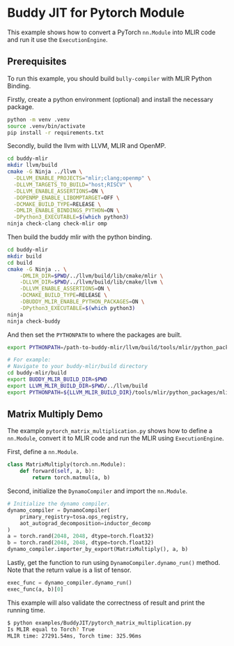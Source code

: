 # Buddy JIT for Pytorch Module

This example shows how to convert a PyTorch `nn.Module` into MLIR code
and run it use the `ExecutionEngine`.

## Prerequisites

To run this example, you should build `bully-compiler` with MLIR Python Binding.

Firstly, create a python environment (optional) and install the necessary package.

```bash
python -m venv .venv
source .venv/bin/activate
pip install -r requirements.txt
```

Secondly, build the llvm with LLVM, MLIR and OpenMP.

```bash
cd buddy-mlir
mkdir llvm/build
cmake -G Ninja ../llvm \
  -DLLVM_ENABLE_PROJECTS="mlir;clang;openmp" \
  -DLLVM_TARGETS_TO_BUILD="host;RISCV" \
  -DLLVM_ENABLE_ASSERTIONS=ON \
  -DOPENMP_ENABLE_LIBOMPTARGET=OFF \
  -DCMAKE_BUILD_TYPE=RELEASE \
  -DMLIR_ENABLE_BINDINGS_PYTHON=ON \
  -DPython3_EXECUTABLE=$(which python3)
ninja check-clang check-mlir omp
```

Then build the buddy mlir with the python binding.

```bash
cd buddy-mlir
mkdir build
cd build
cmake -G Ninja .. \
    -DMLIR_DIR=$PWD/../llvm/build/lib/cmake/mlir \
    -DLLVM_DIR=$PWD/../llvm/build/lib/cmake/llvm \
    -DLLVM_ENABLE_ASSERTIONS=ON \
    -DCMAKE_BUILD_TYPE=RELEASE \
    -DBUDDY_MLIR_ENABLE_PYTHON_PACKAGES=ON \
    -DPython3_EXECUTABLE=$(which python3)
ninja
ninja check-buddy
```

And then set the `PYTHONPATH` to where the packages are built.

```bash
export PYTHONPATH=/path-to-buddy-mlir/llvm/build/tools/mlir/python_packages/mlir_core:/path-to-buddy-mlir/build/python_packages:${PYTHONPATH}

# For example:
# Navigate to your buddy-mlir/build directory
cd buddy-mlir/build
export BUDDY_MLIR_BUILD_DIR=$PWD
export LLVM_MLIR_BUILD_DIR=$PWD/../llvm/build
export PYTHONPATH=${LLVM_MLIR_BUILD_DIR}/tools/mlir/python_packages/mlir_core:${BUDDY_MLIR_BUILD_DIR}/python_packages:${PYTHONPATH}
```

## Matrix Multiply Demo

The example `pytorch_matrix_multiplication.py` shows how to define a `nn.Module`,
convert it to MLIR code and run the MLIR using `ExecutionEngine`.

First, define a `nn.Module`.

```python
class MatrixMultiply(torch.nn.Module):
    def forward(self, a, b):
        return torch.matmul(a, b)
```

Second, initialize the `DynamoCompiler` and import the `nn.Module`.

```python
# Initialize the dynamo compiler.
dynamo_compiler = DynamoCompiler(
    primary_registry=tosa.ops_registry,
    aot_autograd_decomposition=inductor_decomp
)
a = torch.rand(2048, 2048, dtype=torch.float32)
b = torch.rand(2048, 2048, dtype=torch.float32)
dynamo_compiler.importer_by_export(MatrixMultiply(), a, b)
```

Lastly, get the function to run using `DynamoCompiler.dynamo_run()` method. Note that the return value is a list of
tensor.

```python
exec_func = dynamo_compiler.dynamo_run()
exec_func(a, b)[0]
```
This example will also validate the correctness of result and print the running time.

```bash
$ python examples/BuddyJIT/pytorch_matrix_multiplication.py
Is MLIR equal to Torch? True
MLIR time: 27291.54ms, Torch time: 325.96ms
```
